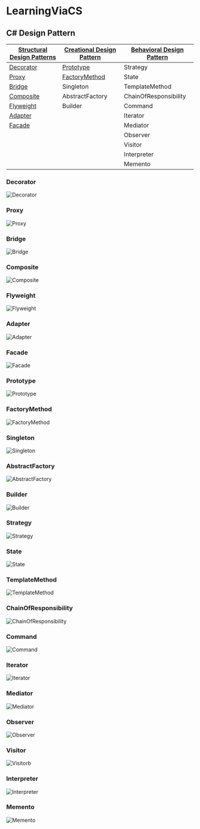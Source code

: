 # LearningViaCS
## C# Design Pattern  
|[Structural Design Patterns](https://www.codeproject.com/articles/438922/design-patterns-2-of-3-structural-design-patterns)|[Creational Design Pattern](https://www.codeproject.com/Articles/430590/Design-Patterns-of-Creational-Design-Patterns)|[Behavioral Design Pattern]()|
|-|-|-|
|[Decorator](https://www.processon.com/view/link/58f23385e4b0f563a7c56beb)|[Prototype](https://www.processon.com/view/link/58f8aeebe4b04aba15183c21)|Strategy|
|[Proxy](https://www.processon.com/view/link/58f234c7e4b0cb4162b696aa)|[FactoryMethod](http://www.processon.com/view/link/58fa1cb4e4b0f645b01fe05b)|State|
|[Bridge](https://www.processon.com/view/link/58f234f4e4b0dfe7d6bab83b)|Singleton|TemplateMethod|
|[Composite](https://www.processon.com/view/link/58f36e0fe4b04081421137f3)|AbstractFactory|ChainOfResponsibility|
|[Flyweight](https://www.processon.com/view/link/58f4b732e4b02e95ec50d682)|Builder|Command|
|[Adapter](https://www.processon.com/view/link/58f61ca8e4b0c9097c8d45d0)||Iterator|
|[Facade](https://www.processon.com/view/link/58f76dfbe4b0dfe7d6eb5553)||Mediator|
|||Observer|
|||Visitor|
|||Interpreter|
|||Memento|
### Decorator
![Decorator](DesignPattern/UML/Decorator.jpg)
### Proxy
![Proxy](DesignPattern/UML/Proxy.jpg)
### Bridge
![Bridge](DesignPattern/UML/Bridge.jpg)
### Composite
![Composite](DesignPattern/UML/Composite.jpg)
### Flyweight
![Flyweight](DesignPattern/UML/Flyweight.jpg)
### Adapter
![Adapter](DesignPattern/UML/Adapter.jpg)
### Facade
![Facade](DesignPattern/UML/Facade.jpg)
### Prototype
![Prototype](DesignPattern/UML/Prototype.jpg)
### FactoryMethod
![FactoryMethod](DesignPattern/UML/FactoryMethod.jpg)
### Singleton
![Singleton](DesignPattern/UML/Singleton.jpg)
### AbstractFactory
![AbstractFactory](DesignPattern/UML/AbstractFactory.jpg)
### Builder
![Builder](DesignPattern/UML/Builder.jpg)
### Strategy
![Strategy](DesignPattern/UML/Strategy.jpg)
### State
![State](DesignPattern/UML/State.jpg)
### TemplateMethod
![TemplateMethod](DesignPattern/UML/TemplateMethod.jpg)
### ChainOfResponsibility
![ChainOfResponsibility](DesignPattern/UML/ChainOfResponsibility.jpg)
### Command
![Command](DesignPattern/UML/Command.jpg)
### Iterator
![Iterator](DesignPattern/UML/Iterator.jpg)
### Mediator
![Mediator](DesignPattern/UML/Mediator.jpg)
### Observer
![Observer](DesignPattern/UML/Observer.jpg)
### Visitor
![Visitor](DesignPattern/UML/Visitor.jpg)b
### Interpreter
![Interpreter](DesignPattern/UML/Interpreter.jpg)
### Memento
![Memento](DesignPattern/UML/Memento.jpg)